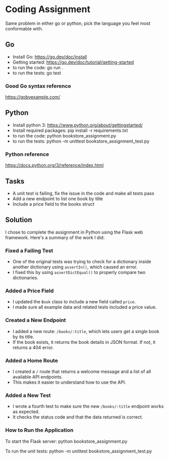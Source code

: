 # Coding Assignment
Same problem in either go or python, pick the language you feel most conformable with.

## Go

- Install Go: https://go.dev/doc/install
- Getting started: https://go.dev/doc/tutorial/getting-started
- to run the code: go run .
- to run the tests: go test

### Good Go syntax reference
https://gobyexample.com/


## Python

- Install python 3: https://www.python.org/about/gettingstarted/
- Install required packages: pip install -r requirements.txt
- to run the code: python bookstore_assignment.py
- to run the tests: python -m unittest bookstore_assignment_test.py

### Python reference
https://docs.python.org/3/reference/index.html

## Tasks
* A unit test is failing, fix the issue in the code and make all tests pass
* Add a new endpoint to list one book by title
* Include a price field to the books struct

## Solution

I chose to complete the assignment in Python using the Flask web framework. Here's a summary of the work I did:

### Fixed a Failing Test

- One of the original tests was trying to check for a dictionary inside another dictionary using `assertIn()`, which caused an error.
- I fixed this by using `assertDictEqual()` to properly compare two dictionaries.

### Added a Price Field

- I updated the `Book` class to include a new field called `price`.
- I made sure all example data and related tests included a price value.

### Created a New Endpoint

- I added a new route: `/books/:title`, which lets users get a single book by its title.
- If the book exists, it returns the book details in JSON format. If not, it returns a 404 error.

### Added a Home Route

- I created a `/` route that returns a welcome message and a list of all available API endpoints.
- This makes it easier to understand how to use the API.

### Added a New Test

- I wrote a fourth test to make sure the new `/books/:title` endpoint works as expected.
- It checks the status code and that the data returned is correct.

### How to Run the Application

To start the Flask server:
python bookstore_assignment.py

To run the unit tests:
python -m unittest bookstore_assignment_test.py
